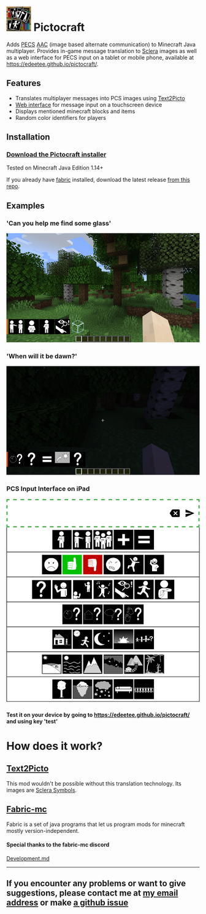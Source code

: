 # ![logo](https://github.com/edeetee/pictocraft/raw/master/src/main/resources/assets/modid/icon.png) Pictocraft

Adds [PECS](https://en.wikipedia.org/wiki/Picture_exchange_communication_system) [AAC](https://en.wikipedia.org/wiki/Augmentative_and_alternative_communication) (image based alternate communication) to Minecraft Java multiplayer. Provides in-game message translation to [Sclera](https://sclera.be/en/vzw/home) images as well as a web interface for PECS input on a tablet or mobile phone, available at https://edeetee.github.io/pictocraft/.

## Features
- Translates multiplayer messages into PCS images using [Text2Picto](http://picto.ccl.kuleuven.be/index.php)
- [Web interface](https://edeetee.github.io/pictocraft/) for message input on a touchscreen device
- Displays mentioned minecraft blocks and items
- Random color identifiers for players

## Installation

### [Download the Pictocraft installer](https://github.com/edeetee/pictocraft-installer/blob/master/README.md)

Tested on Minecraft Java Edition 1.14+

If you already have [fabric](https://fabricmc.net/) installed, download the latest release [from this repo](https://github.com/edeetee/pictocraft/releases).

## Examples
### 'Can you help me find some glass'
![translation example 1](https://github.com/edeetee/pictocraft/raw/master/images/2019-06-13_17.53.45.png)
### 'When will it be dawn?'
![translation example 2](https://github.com/edeetee/pictocraft/raw/master/images/2019-06-13_17.57.58.png)
### PCS Input Interface on iPad
![PCS example](https://github.com/edeetee/pictocraft/raw/master/images/inputScreenshot.png)
#### Test it on your device by going to https://edeetee.github.io/pictocraft/ and using key 'test'

# How does it work?
## [Text2Picto](http://picto.ccl.kuleuven.be/index.php)
This mod wouldn't be possible without this translation technology. Its images are [Sclera Symbols](https://sclera.be/en/vzw/home).
## [Fabric-mc](https://fabricmc.net/)
Fabric is a set of java programs that let us program mods for minecraft mostly version-independent.

#### Special thanks to the fabric-mc discord
[Development.md](DEVELOPMENT.md)

---

## If you encounter any problems or want to give suggestions, please contact me at [my email address](mailto:edeetee@gmail.com) or make [a github issue](https://github.com/edeetee/pictocraft/issues)
